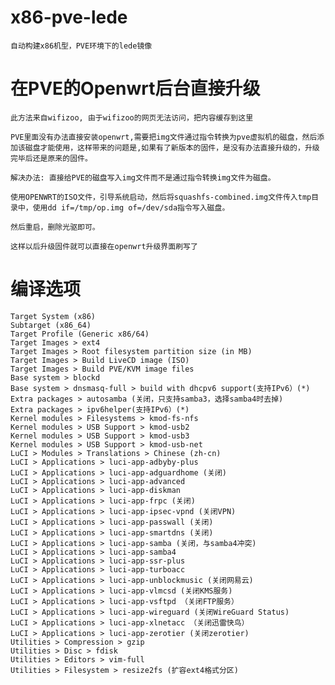 # x86-pve-lede
    自动构建x86机型，PVE环境下的lede镜像

# 在PVE的Openwrt后台直接升级
    此方法来自wifizoo, 由于wifizoo的网页无法访问，把内容缓存到这里

    PVE里面没有办法直接安装openwrt,需要把img文件通过指令转换为pve虚拟机的磁盘，然后添加该磁盘才能使用，这样带来的问题是,如果有了新版本的固件，是没有办法直接升级的，升级完毕后还是原来的固件。

    解决办法: 直接给PVE的磁盘写入img文件而不是通过指令转换img文件为磁盘。

    使用OPENWRT的ISO文件，引导系统启动，然后将squashfs-combined.img文件传入tmp目录中，使用dd if=/tmp/op.img of=/dev/sda指令写入磁盘。

    然后重启，删除光驱即可。

    这样以后升级固件就可以直接在openwrt升级界面刷写了

# 编译选项
    Target System (x86)
    Subtarget (x86_64)
    Target Profile (Generic x86/64)
    Target Images > ext4
    Target Images > Root filesystem partition size (in MB)
    Target Images > Build LiveCD image (ISO)
    Target Images > Build PVE/KVM image files
    Base system > blockd 	
    Base system > dnsmasq-full > build with dhcpv6 support(支持IPv6）(*)
    Extra packages > autosamba (关闭，只支持samba3，选择samba4时去掉)
    Extra packages > ipv6helper(支持IPv6）(*)
    Kernel modules > Filesystems > kmod-fs-nfs
    Kernel modules > USB Support > kmod-usb2
    Kernel modules > USB Support > kmod-usb3
    Kernel modules > USB Support > kmod-usb-net
    LuCI > Modules > Translations > Chinese (zh-cn)
    LuCI > Applications > luci-app-adbyby-plus
    LuCI > Applications > luci-app-adguardhome (关闭)
    LuCI > Applications > luci-app-advanced
    LuCI > Applications > luci-app-diskman
    LuCI > Applications > luci-app-frpc (关闭)
    LuCI > Applications > luci-app-ipsec-vpnd (关闭VPN)
    LuCI > Applications > luci-app-passwall (关闭)
    LuCI > Applications > luci-app-smartdns (关闭)
    LuCI > Applications > luci-app-samba (关闭，与samba4冲突)
    LuCI > Applications > luci-app-samba4
    LuCI > Applications > luci-app-ssr-plus
    LuCI > Applications > luci-app-turboacc
    LuCI > Applications > luci-app-unblockmusic (关闭网易云)
    LuCI > Applications > luci-app-vlmcsd (关闭KMS服务)
    LuCI > Applications > luci-app-vsftpd （关闭FTP服务）
    LuCI > Applications > luci-app-wireguard (关闭WireGuard Status)
    LuCI > Applications > luci-app-xlnetacc （关闭迅雷快鸟）
    LuCI > Applications > luci-app-zerotier (关闭zerotier)
    Utilities > Compression > gzip  
    Utilities > Disc > fdisk
    Utilities > Editors > vim-full
    Utilities > Filesystem > resize2fs (扩容ext4格式分区)
